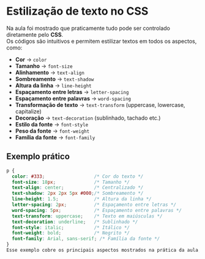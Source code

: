 # Estilização de texto no CSS

Na aula foi mostrado que praticamente tudo pode ser controlado diretamente pelo **CSS**.  
Os códigos são intuitivos e permitem estilizar textos em todos os aspectos, como:

- **Cor** → `color`
- **Tamanho** → `font-size`
- **Alinhamento** → `text-align`
- **Sombreamento** → `text-shadow`
- **Altura da linha** → `line-height`
- **Espaçamento entre letras** → `letter-spacing`
- **Espaçamento entre palavras** → `word-spacing`
- **Transformação de texto** → `text-transform` (uppercase, lowercase, capitalize)
- **Decoração** → `text-decoration` (sublinhado, tachado etc.)
- **Estilo da fonte** → `font-style`
- **Peso da fonte** → `font-weight`
- **Família da fonte** → `font-family`

## Exemplo prático
```css
p {
  color: #333;                  /* Cor do texto */
  font-size: 18px;              /* Tamanho */
  text-align: center;           /* Centralizado */
  text-shadow: 2px 2px 5px #000;/* Sombreamento */
  line-height: 1.5;             /* Altura da linha */
  letter-spacing: 2px;          /* Espaçamento entre letras */
  word-spacing: 5px;            /* Espaçamento entre palavras */
  text-transform: uppercase;    /* Texto em maiúsculas */
  text-decoration: underline;   /* Sublinhado */
  font-style: italic;           /* Itálico */
  font-weight: bold;            /* Negrito */
  font-family: Arial, sans-serif; /* Família da fonte */
}
Esse exemplo cobre os principais aspectos mostrados na prática da aula, permitindo alterar a aparência do texto de forma completa.